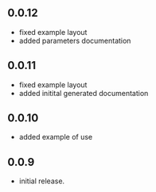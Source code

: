 ## 0.0.12

* fixed example layout
* added parameters documentation

## 0.0.11

* fixed example layout
* added initital generated documentation

## 0.0.10

* added example of use

## 0.0.9

* initial release.

